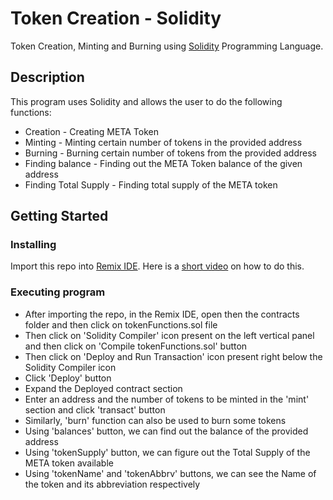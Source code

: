 # Token Creation - Solidity

Token Creation, Minting and Burning using [Solidity](https://en.wikipedia.org/wiki/Solidity#:~:text=Solidity%20is%20an%20object%2Doriented,0.) Programming Language.

## Description

This program uses Solidity and allows the user to do the following functions:
* Creation - Creating META Token
* Minting - Minting certain number of tokens in the provided address
* Burning - Burning certain number of tokens from the provided address
* Finding balance - Finding out the META Token balance of the given address
* Finding Total Supply - Finding total supply of the META token

## Getting Started

### Installing

 Import this repo into [Remix IDE](https://remix.ethereum.org/). Here is a [short video](https://www.youtube.com/watch?v=vExMiQZpHpQ) on how to do this.

### Executing program

* After importing the repo, in the Remix IDE, open then the contracts folder and then click on tokenFunctions.sol file
* Then click on 'Solidity Compiler' icon present on the left vertical panel and then click on 'Compile tokenFunctions.sol' button
* Then click on 'Deploy and Run Transaction' icon present right below the Solidity Compiler icon 
* Click 'Deploy' button
* Expand the Deployed contract section
* Enter an address and the number of tokens to be minted in the 'mint' section and click 'transact' button
* Similarly, 'burn' function can also be used to burn some tokens 
* Using 'balances' button, we can find out the balance of the provided address
* Using 'tokenSupply' button, we can figure out the Total Supply of the META token available
* Using 'tokenName' and 'tokenAbbrv' buttons, we can see the Name of the token and its abbreviation respectively